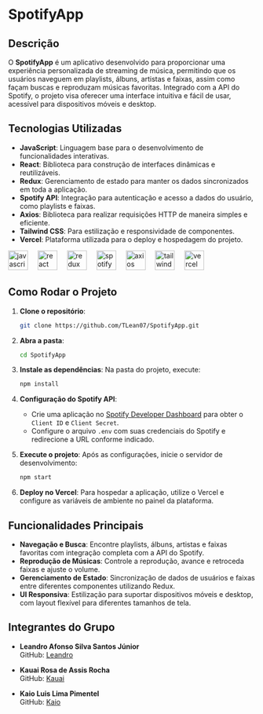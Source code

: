 # SpotifyApp

## Descrição

O **SpotifyApp** é um aplicativo desenvolvido para proporcionar uma experiência personalizada de streaming de música, permitindo que os usuários naveguem em playlists, álbuns, artistas e faixas, assim como façam buscas e reproduzam músicas favoritas. Integrado com a API do Spotify, o projeto visa oferecer uma interface intuitiva e fácil de usar, acessível para dispositivos móveis e desktop.

## Tecnologias Utilizadas

- **JavaScript**: Linguagem base para o desenvolvimento de funcionalidades interativas.
- **React**: Biblioteca para construção de interfaces dinâmicas e reutilizáveis.
- **Redux**: Gerenciamento de estado para manter os dados sincronizados em toda a aplicação.
- **Spotify API**: Integração para autenticação e acesso a dados do usuário, como playlists e faixas.
- **Axios**: Biblioteca para realizar requisições HTTP de maneira simples e eficiente.
- **Tailwind CSS**: Para estilização e responsividade de componentes.
- **Vercel**: Plataforma utilizada para o deploy e hospedagem do projeto.

<div align="left">
  <img src="https://cdn.jsdelivr.net/gh/devicons/devicon/icons/javascript/javascript-original.svg" height="40" alt="javascript logo" />
  <img width="12" />
  <img src="https://cdn.jsdelivr.net/gh/devicons/devicon/icons/react/react-original.svg" height="40" alt="react logo" />
  <img width="12" />
  <img src="https://cdn.jsdelivr.net/gh/devicons/devicon/icons/redux/redux-original.svg" height="40" alt="redux logo" />
  <img width="12" />
  <img src="https://upload.wikimedia.org/wikipedia/commons/1/19/Spotify_logo_without_text.svg" height="40" alt="spotify logo" />
  <img width="12" />
  <img src="https://cdn.jsdelivr.net/gh/devicons/devicon/icons/axios/axios-original.svg" height="40" alt="axios logo" />
  <img width="12" />
  <img src="https://upload.wikimedia.org/wikipedia/commons/d/d5/Tailwind_CSS_Logo.svg" height="40" alt="tailwindcss logo" />
  <img width="12" />
  <img src="https://cdn.jsdelivr.net/gh/devicons/devicon/icons/vercel/vercel-original.svg" height="40" alt="vercel logo" />
</div>

## Como Rodar o Projeto

1. **Clone o repositório**:
    ```bash
    git clone https://github.com/TLean07/SpotifyApp.git
    ```

2. **Abra a pasta**:
    ```bash
    cd SpotifyApp
    ```

3. **Instale as dependências**:
    Na pasta do projeto, execute:
    ```bash
    npm install
    ```

4. **Configuração do Spotify API**:
    - Crie uma aplicação no [Spotify Developer Dashboard](https://developer.spotify.com/dashboard/applications) para obter o `Client ID` e `Client Secret`.
    - Configure o arquivo `.env` com suas credenciais do Spotify e redirecione a URL conforme indicado.

5. **Execute o projeto**:
    Após as configurações, inicie o servidor de desenvolvimento:
    ```bash
    npm start
    ```

6. **Deploy no Vercel**:
    Para hospedar a aplicação, utilize o Vercel e configure as variáveis de ambiente no painel da plataforma.

## Funcionalidades Principais

- **Navegação e Busca**: Encontre playlists, álbuns, artistas e faixas favoritas com integração completa com a API do Spotify.
- **Reprodução de Músicas**: Controle a reprodução, avance e retroceda faixas e ajuste o volume.
- **Gerenciamento de Estado**: Sincronização de dados de usuários e faixas entre diferentes componentes utilizando Redux.
- **UI Responsiva**: Estilização para suportar dispositivos móveis e desktop, com layout flexível para diferentes tamanhos de tela.

## Integrantes do Grupo

- **Leandro Afonso Silva Santos Júnior**  
    GitHub: [Leandro](https://github.com/TLean07)

- **Kauai Rosa de Assis Rocha**  
    GitHub: [Kauai](https://github.com/KauaiRosa)

- **Kaio Luis Lima Pimentel**  
    GitHub: [Kaio](https://github.com/KaioPimentel8)
